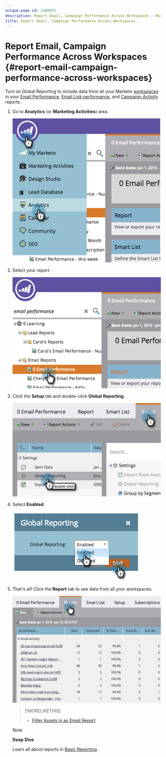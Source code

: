 ```yaml
---
unique-page-id: 2360055
description: Report Email, Campaign Performance Across Workspaces - Marketo Docs - Product Documentation
title: Report Email, Campaign Performance Across Workspaces
---
```


# Report Email, Campaign Performance Across Workspaces {#report-email-campaign-performance-across-workspaces}

Turn on Global Reporting to include data from all your Marketo [workspaces](../../../../product-docs/administration/workspaces-and-person-partitions/create-a-new-workspace.md) in your [Email Performance](../../../../product-docs/email-marketing/email-programs/email-program-data/email-performance-report.md), [Email Link performance](../../../../product-docs/email-marketing/email-programs/email-program-data/email-link-performance-report.md), and [Campaign Activity](../../../../product-docs/reporting/basic-reporting/report-types/campaign-activity-report.md) reports.

1. Go to **Analytics** (or **Marketing Activities**) area.

   ![](assets/image2014-9-16-16-3a4-3a46.png)

1. Select your report.

   ![](assets/image2014-9-16-16-3a4-3a51.png)

1. Click the **Setup** tab and double-click **Global Reporting**.

   ![](assets/image2014-9-16-16-3a4-3a58.png)

1. Select **Enabled**.

   ![](assets/image2014-9-16-16-3a5-3a4.png)

1. That's all! Click the **Report** tab to see data from all your workspaces.

   ![](assets/image2014-9-16-16-3a5-3a8.png)

   >[!MORELIKETHIS]
   >
   >
   >    
   >    
   >    * [Filter Assets in an Email Report](filter-assets-in-an-email-report.md)
   >    
   >

   >[!NOTE]
   >
   >**Deep Dive**
   >
   >
   >Learn all about reports in  [Basic Reporting](https://docs.marketo.com/display/docs/basic+reporting)  .

